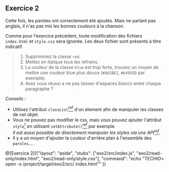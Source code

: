 ## Exercice 2

Cette fois, les paroles ont correctement été ajoutés. Mais ne parlant pas anglais, il n'as pas mis les bonnes couleurs à la chanson.

Comme pour l'exercice précédent, toute modification des fichiers `index.html` et `style.css` sera ignorée. Les deux fichier sont présents à titre indicatif.

> 1. Supprimmez la classe `red`.
> 2. Mettez en italique tous les refrains.
> 3. La couleur de la classe `blue` est trop forte, trouvez un moyen de mettre une couleur blue plus douce (`#8A2BE2`, `#6495ED` par exemple).
> 4. Avez vous réussi a ne pas laisser d'espaces blancs entre chaque paragraphe ?

*Conseils :*

- Utilisez l'attribut `classList`[<sup>ref</sup>](https://developer.mozilla.org/fr/docs/Web/API/Element/classList) d'un element afin de manipuler les classes de cet objet.
- Vous ne pouvez pas modifier le css, mais vous pouvez ajouter l'attribut `style`[<sup>1</sup>](https://developer.mozilla.org/fr/docs/Web/HTML/Attributs_universels/style) en utilisant `setAttribute()`[<sup>ref</sup>](https://developer.mozilla.org/fr/docs/Web/API/Element/setAttribute) par exemple.  
  *Il est aussi possible de directement manipuler les styles via une API[<sup>ref</ref>](https://developer.mozilla.org/fr/docs/Web/API/HTMLElement/style)*.
- Il y a un moyen d'ajouter la couleur d'arrière plan à l'ensemble des `paroles`... .

@[Exercice 2]({"layout": "aside", "stubs": ["exo2/src/index.js", "exo2/read-only/index.html", "exo2/read-only/style.css"], "command": "echo \"TECHIO> open -s /project/target/exo2/src/ index.html\"" })

